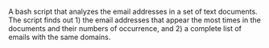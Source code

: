 A bash script that analyzes the email addresses in a set of text documents. The script finds out 1) the email addresses that appear the most times in the documents and their numbers of occurrence, and 2) a complete list of emails with the same domains.